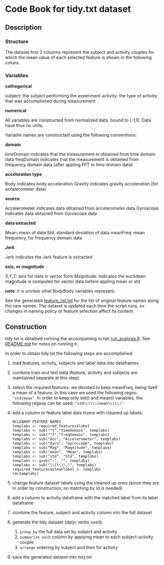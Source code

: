 # Code Book for tidy.txt dataset
## Description

### Structure
The dataset first 2 columns represent the subject and activity couples for which the mean value of each selected feature is shown in the following coluns. 
### Variables
**cathegorical**

subject: the subject performing the experiment
activity: the type of activity that was accomplished during measurement

**numerical**

All variables are constructed from normalized data, bound to [-1,1]. Data have thus no units.

Variable names are constructed using the following conventions:

**domain**

timeDomain indicates that the measurement is obtained from time domain data
freqDomain indicates that the measurement is obtained from frequency domain data (after appling FFT to time domain data)

**acceleration type**

Body indicates body acceleration
Gravity indicates gravity acceleration (for accelerometer data)

**source**

Accelerometer indicates data obtained from accelerometer data
Gyroscope indicates data obtained from Gyroscope data

**data extracted**

Mean: mean of data
Std: standard deviation of data
meanFreq: mean frequency, for frequency domain data

**Jerk**

Jerk indicates the Jerk feature is extracted

**axis, or magnitude**

X,Y,Z: axis for data in vector form
Magnitude: indicates the euclidean magnitude is computed for vector data before appling mean or std

**note**: it is unclear what BodyBody variables represent.

See the generated [feature_list.txt](feature_list.txt) for the list of original feature names along the new names. The dataset is updated each time the script runs, so changes in naming policy or feature selection affect its content.

## Construction
tidy.txt is obtained running the accompaining script [run_analysis.R](run_analysis.R).
See [README.md](README.md) for notes on running it.

In order to obtain tidy.txt the following steps are accomplished:

1. load features, activity, subjects and label data into dataframes
2. combine train and test data (feature, activity and subjects are maintained separate at this step)
3. select the required features:
	we decided to keep meanFreq, being itself a mean of a feature. 
In this case we used the following regex: `"std|mean"`.
In order to keep only std() and mean() variables, the following regexp can be used: `"std\\(\\)|mean\\(\\)"`.
4. add a column to feature label data frame with cleaned up labels:

	```
	#CLEANUP FEATURE NAMES
	templabs <- required_features$label
	templabs <- sub("^t","timeDomain", templabs)
	templabs <- sub("^f","freqDomain", templabs)
	templabs <- sub("Acc", "Accelerometer", templabs)
	templabs <- sub("Gyro", "Gyroscope", templabs)
	templabs <- sub("Mag", "Magnitude", templabs)
	templabs <- sub("mean", "Mean", templabs)
	templabs <- sub("std", "Std", templabs)
	templabs <- gsub("-", "", templabs)
	templabs <- sub("\\(\\)","", templabs)
	required_features$cleanlabel <- templabs
	rm(templabs)
	```
	
5. change feature dataset labels using the cleaned up ones (since they are in order by construction, no matching by id is needed)
6. add a column to activity dataframe with the matched label from its label dataframe
7. combine the feature, subject and activity column into the full dataset
8. generate the tidy dataset (dplyr verbs used):
    1. `group_by` the full data set by subject and activity
    2. `summarize_each` column by applying mean to each subject-activity couple
    3. `arrange` ordering by subject and then for activity
9. save the generated dataset into tidy.txt
 
